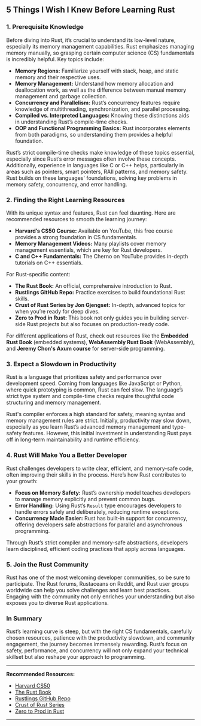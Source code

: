 ## 5 Things I Wish I Knew Before Learning Rust

### 1. Prerequisite Knowledge

Before diving into Rust, it’s crucial to understand its low-level nature, especially its memory management capabilities. Rust emphasizes managing memory manually, so grasping certain computer science (CS) fundamentals is incredibly helpful. Key topics include:

- **Memory Regions:** Familiarize yourself with stack, heap, and static memory and their respective uses.
- **Memory Management:** Understand how memory allocation and deallocation work, as well as the difference between manual memory management and garbage collection.
- **Concurrency and Parallelism:** Rust’s concurrency features require knowledge of multithreading, synchronization, and parallel processing.
- **Compiled vs. Interpreted Languages:** Knowing these distinctions aids in understanding Rust’s compile-time checks.
- **OOP and Functional Programming Basics:** Rust incorporates elements from both paradigms, so understanding them provides a helpful foundation.

Rust’s strict compile-time checks make knowledge of these topics essential, especially since Rust’s error messages often involve these concepts. Additionally, experience in languages like C or C++ helps, particularly in areas such as pointers, smart pointers, RAII patterns, and memory safety. Rust builds on these languages' foundations, solving key problems in memory safety, concurrency, and error handling.

### 2. Finding the Right Learning Resources

With its unique syntax and features, Rust can feel daunting. Here are recommended resources to smooth the learning journey:

- **Harvard’s CS50 Course:** Available on YouTube, this free course provides a strong foundation in CS fundamentals.
- **Memory Management Videos:** Many playlists cover memory management essentials, which are key for Rust developers.
- **C and C++ Fundamentals:** The Cherno on YouTube provides in-depth tutorials on C++ essentials.

For Rust-specific content:

- **The Rust Book:** An official, comprehensive introduction to Rust.
- **Rustlings GitHub Repo:** Practice exercises to build foundational Rust skills.
- **Crust of Rust Series by Jon Gjengset:** In-depth, advanced topics for when you’re ready for deep dives.
- **Zero to Prod in Rust:** This book not only guides you in building server-side Rust projects but also focuses on production-ready code.

For different applications of Rust, check out resources like the **Embedded Rust Book** (embedded systems), **WebAssembly Rust Book** (WebAssembly), and **Jeremy Chon's Axum course** for server-side programming.

### 3. Expect a Slowdown in Productivity

Rust is a language that prioritizes safety and performance over development speed. Coming from languages like JavaScript or Python, where quick prototyping is common, Rust can feel slow. The language’s strict type system and compile-time checks require thoughtful code structuring and memory management.

Rust's compiler enforces a high standard for safety, meaning syntax and memory management rules are strict. Initially, productivity may slow down, especially as you learn Rust’s advanced memory management and type-safety features. However, this initial investment in understanding Rust pays off in long-term maintainability and runtime efficiency.

### 4. Rust Will Make You a Better Developer

Rust challenges developers to write clear, efficient, and memory-safe code, often improving their skills in the process. Here’s how Rust contributes to your growth:

- **Focus on Memory Safety:** Rust’s ownership model teaches developers to manage memory explicitly and prevent common bugs.
- **Error Handling:** Using Rust’s `Result` type encourages developers to handle errors safely and deliberately, reducing runtime exceptions.
- **Concurrency Made Easier:** Rust has built-in support for concurrency, offering developers safe abstractions for parallel and asynchronous programming.

Through Rust’s strict compiler and memory-safe abstractions, developers learn disciplined, efficient coding practices that apply across languages.

### 5. Join the Rust Community

Rust has one of the most welcoming developer communities, so be sure to participate. The Rust forums, Rustaceans on Reddit, and Rust user groups worldwide can help you solve challenges and learn best practices. Engaging with the community not only enriches your understanding but also exposes you to diverse Rust applications.

### In Summary

Rust’s learning curve is steep, but with the right CS fundamentals, carefully chosen resources, patience with the productivity slowdown, and community engagement, the journey becomes immensely rewarding. Rust’s focus on safety, performance, and concurrency will not only expand your technical skillset but also reshape your approach to programming.

---

**Recommended Resources:**

- [Harvard CS50](https://cs50.harvard.edu/)
- [The Rust Book](https://doc.rust-lang.org/book/)
- [Rustlings GitHub Repo](https://github.com/rust-lang/rustlings)
- [Crust of Rust Series](https://www.youtube.com/c/JonGjengset)
- [Zero to Prod in Rust](https://www.zero2prod.com/)

---
